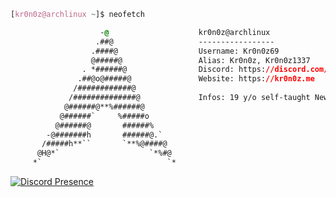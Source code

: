 <!-- 

	~> Kaneki Web, if you are seeing this, I follow you.

-->

```css
[kr0n0z@archlinux ~]$ neofetch

                    -@                    kr0n0z@archlinux
                   .##@                   -----------------
                  .####@                  Username: Kr0n0z69
                  @#####@                 Alias: Kr0n0z, Kr0n0z1337
                . *######@                Discord: https://discord.com/users/717434999116267566
               .##@o@#####@               Website: https://kr0n0z.me
              /############@            
             /##############@             Infos: 19 y/o self-taught Newbie Dev and Car Enthusiast!
            @######@**%######@            
           @######`     %#####o           
          @######@       ######%          
        -@#######h       ######@.`        
       /#####h**``       `**%@####@       
      @H@*`                    `*%#@    
     *`                            `*     

```

[![Discord Presence](https://lanyard.cnrad.dev/api/717434999116267566)](https://discord.com/users/717434999116267566)
